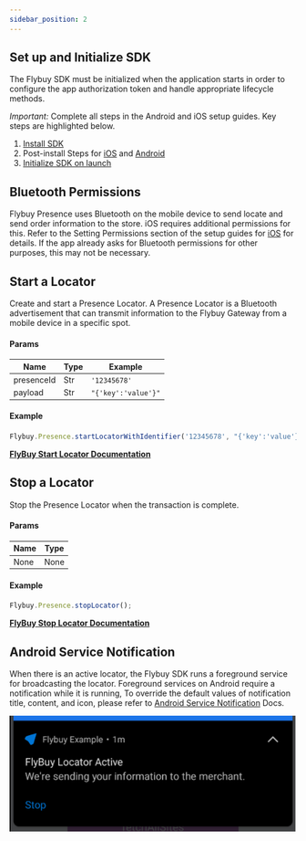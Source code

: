 ```yaml
---
sidebar_position: 2
---
```


## Set up and Initialize SDK

The Flybuy SDK must be initialized when the application starts in order to configure the app authorization token and handle appropriate lifecycle methods. 

*Important:* Complete all steps in the Android and iOS setup guides. Key steps are highlighted below.

 1. [Install SDK](../Setup.md#installation)
 2. Post-install Steps for [iOS](../Setup.md#ios) and [Android](../Setup.md#android)
 3. [Initialize SDK on launch](../Usage.md#initialize-sdk-on-launch)


## Bluetooth Permissions

Flybuy Presence uses Bluetooth on the mobile device to send locate and send order information to the store. iOS requires additional permissions for this. Refer to the Setting Permissions section of the setup guides for [iOS](../Setup#enable-background-modes) for details. If the app already asks for Bluetooth permissions for other purposes, this may not be necessary.

## Start a Locator

Create and start a Presence Locator. A Presence Locator is a Bluetooth advertisement that can transmit information to the Flybuy Gateway from a mobile device in a specific spot.

#### Params

| Name       | Type | Example             |
| ---------- | ---- | ------------------- |
| presenceId | Str  | `'12345678'`        |
| payload    | Str  | `"{'key':'value'}"` |

#### Example

```jsx
Flybuy.Presence.startLocatorWithIdentifier('12345678', "{'key':'value'}");
```

**[FlyBuy Start Locator Documentation](https://www.radiusnetworks.com/developers/flybuy/#/sdk/presence?id=start-locator)**

## Stop a Locator

Stop the Presence Locator when the transaction is complete.

#### Params

| Name | Type |
| ---- | ---- |
| None | None |

#### Example

```jsx
Flybuy.Presence.stopLocator();
```

**[FlyBuy Stop Locator Documentation](https://www.radiusnetworks.com/developers/flybuy/#/sdk/presence?id=stop-locator)**

## Android Service Notification

When there is an active locator, the Flybuy SDK runs a foreground service for broadcasting the locator. Foreground services on Android require a notification while it is running, To override the default values of notification title, content, and icon, please refer to [Android Service Notification](https://www.radiusnetworks.com/developers/flybuy/#/sdk-2.0/presence?id=android-service-notification) Docs.

<img src='/img/notification.png' />
